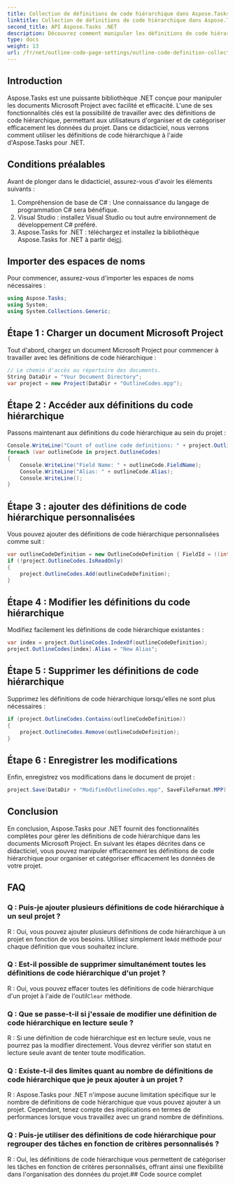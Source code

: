```yaml
---
title: Collection de définitions de code hiérarchique dans Aspose.Tasks .NET
linktitle: Collection de définitions de code hiérarchique dans Aspose.Tasks
second_title: API Aspose.Tasks .NET
description: Découvrez comment manipuler les définitions de code hiérarchique dans les documents Microsoft Project à l'aide d'Aspose.Tasks pour .NET. Catégorisation des données de votre projet sans effort.
type: docs
weight: 13
url: /fr/net/outline-code-page-settings/outline-code-definition-collection/
---
```

## Introduction
Aspose.Tasks est une puissante bibliothèque .NET conçue pour manipuler les documents Microsoft Project avec facilité et efficacité. L'une de ses fonctionnalités clés est la possibilité de travailler avec des définitions de code hiérarchique, permettant aux utilisateurs d'organiser et de catégoriser efficacement les données du projet. Dans ce didacticiel, nous verrons comment utiliser les définitions de code hiérarchique à l'aide d'Aspose.Tasks pour .NET.
## Conditions préalables
Avant de plonger dans le didacticiel, assurez-vous d'avoir les éléments suivants :
1. Compréhension de base de C# : Une connaissance du langage de programmation C# sera bénéfique.
2. Visual Studio : installez Visual Studio ou tout autre environnement de développement C# préféré.
3.  Aspose.Tasks for .NET : téléchargez et installez la bibliothèque Aspose.Tasks for .NET à partir de[ici](https://releases.aspose.com/tasks/net/).

## Importer des espaces de noms
Pour commencer, assurez-vous d'importer les espaces de noms nécessaires :
```csharp
using Aspose.Tasks;
using System;
using System.Collections.Generic;

```
## Étape 1 : Charger un document Microsoft Project
Tout d'abord, chargez un document Microsoft Project pour commencer à travailler avec les définitions de code hiérarchique :
```csharp
// Le chemin d'accès au répertoire des documents.
String DataDir = "Your Document Directory";
var project = new Project(DataDir + "OutlineCodes.mpp");
```
## Étape 2 : Accéder aux définitions du code hiérarchique
Passons maintenant aux définitions du code hiérarchique au sein du projet :
```csharp
Console.WriteLine("Count of outline code definitions: " + project.OutlineCodes.Count);
foreach (var outlineCode in project.OutlineCodes)
{
	Console.WriteLine("Field Name: " + outlineCode.FieldName);
	Console.WriteLine("Alias: " + outlineCode.Alias);
	Console.WriteLine();
}
```
## Étape 3 : ajouter des définitions de code hiérarchique personnalisées
Vous pouvez ajouter des définitions de code hiérarchique personnalisées comme suit :
```csharp
var outlineCodeDefinition = new OutlineCodeDefinition { FieldId = ((int)ExtendedAttributeTask.OutlineCode3).ToString("D"), Alias = "My Outline Code" };
if (!project.OutlineCodes.IsReadOnly)
{
    project.OutlineCodes.Add(outlineCodeDefinition);
}
```
## Étape 4 : Modifier les définitions du code hiérarchique
Modifiez facilement les définitions de code hiérarchique existantes :
```csharp
var index = project.OutlineCodes.IndexOf(outlineCodeDefinition);
project.OutlineCodes[index].Alias = "New Alias";
```
## Étape 5 : Supprimer les définitions de code hiérarchique
Supprimez les définitions de code hiérarchique lorsqu'elles ne sont plus nécessaires :
```csharp
if (project.OutlineCodes.Contains(outlineCodeDefinition))
{
    project.OutlineCodes.Remove(outlineCodeDefinition);
}
```
## Étape 6 : Enregistrer les modifications
Enfin, enregistrez vos modifications dans le document de projet :
```csharp
project.Save(DataDir + "ModifiedOutlineCodes.mpp", SaveFileFormat.MPP);
```

## Conclusion
En conclusion, Aspose.Tasks pour .NET fournit des fonctionnalités complètes pour gérer les définitions de code hiérarchique dans les documents Microsoft Project. En suivant les étapes décrites dans ce didacticiel, vous pouvez manipuler efficacement les définitions de code hiérarchique pour organiser et catégoriser efficacement les données de votre projet.
## FAQ
### Q : Puis-je ajouter plusieurs définitions de code hiérarchique à un seul projet ?
 R : Oui, vous pouvez ajouter plusieurs définitions de code hiérarchique à un projet en fonction de vos besoins. Utilisez simplement le`Add` méthode pour chaque définition que vous souhaitez inclure.
### Q : Est-il possible de supprimer simultanément toutes les définitions de code hiérarchique d'un projet ?
 R : Oui, vous pouvez effacer toutes les définitions de code hiérarchique d'un projet à l'aide de l'outil`Clear` méthode.
### Q : Que se passe-t-il si j'essaie de modifier une définition de code hiérarchique en lecture seule ?
R : Si une définition de code hiérarchique est en lecture seule, vous ne pourrez pas la modifier directement. Vous devrez vérifier son statut en lecture seule avant de tenter toute modification.
### Q : Existe-t-il des limites quant au nombre de définitions de code hiérarchique que je peux ajouter à un projet ?
R : Aspose.Tasks pour .NET n'impose aucune limitation spécifique sur le nombre de définitions de code hiérarchique que vous pouvez ajouter à un projet. Cependant, tenez compte des implications en termes de performances lorsque vous travaillez avec un grand nombre de définitions.
### Q : Puis-je utiliser des définitions de code hiérarchique pour regrouper des tâches en fonction de critères personnalisés ?
R : Oui, les définitions de code hiérarchique vous permettent de catégoriser les tâches en fonction de critères personnalisés, offrant ainsi une flexibilité dans l'organisation des données du projet.## Code source complet